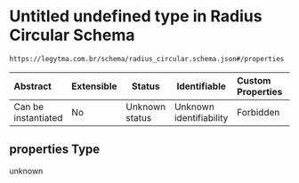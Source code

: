 # Untitled undefined type in Radius Circular Schema

```txt
https://legytma.com.br/schema/radius_circular.schema.json#/properties
```




| Abstract            | Extensible | Status         | Identifiable            | Custom Properties | Additional Properties | Access Restrictions | Defined In                                                                                    |
| :------------------ | ---------- | -------------- | ----------------------- | :---------------- | --------------------- | ------------------- | --------------------------------------------------------------------------------------------- |
| Can be instantiated | No         | Unknown status | Unknown identifiability | Forbidden         | Allowed               | none                | [radius_circular.schema.json\*](../schema/radius_circular.schema.json) |

## properties Type

unknown
